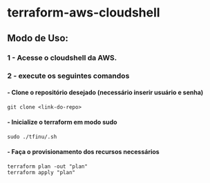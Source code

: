# terraform-aws-cloudshell

## Modo de Uso:

### 1 - Acesse o cloudshell da AWS.

### 2 - execute os seguintes comandos
#### - Clone o repositório desejado (necessário inserir usuário e senha)
```
git clone <link-do-repo>
```
#### - Inicialize o terraform em modo sudo
```
sudo ./tfinu/.sh
```
#### - Faça o provisionamento dos recursos necessários
```
terraform plan -out "plan"
terraform apply "plan"
```
